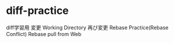 # diff-practice
diff学習用
変更
Working Directory
再び変更
Rebase Practice(Rebase Conflict)
Rebase pull from Web
